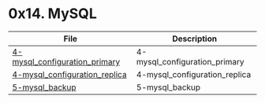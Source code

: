# 0x14. MySQL

| File      | Description |
| ----------- | ----------- |
| [4-mysql_configuration_primary](./4-mysql_configuration_primary) | 4-mysql_configuration_primary |
| [4-mysql_configuration_replica](./4-mysql_configuration_replica) | 4-mysql_configuration_replica |
| [5-mysql_backup](./5-mysql_backup) | 5-mysql_backup |
